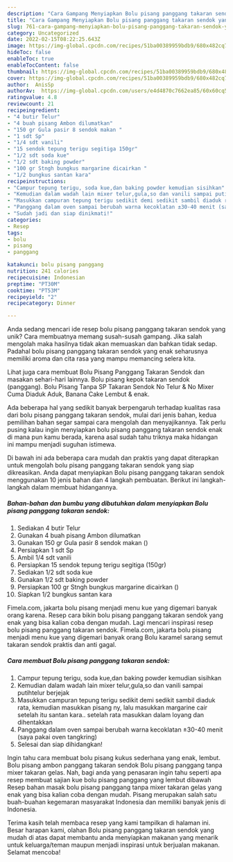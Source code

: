 ```yaml
---
description: "Cara Gampang Menyiapkan Bolu pisang panggang takaran sendok yang Enak"
title: "Cara Gampang Menyiapkan Bolu pisang panggang takaran sendok yang Enak"
slug: 761-cara-gampang-menyiapkan-bolu-pisang-panggang-takaran-sendok-yang-enak
category: Uncategorized
date: 2022-02-15T08:22:25.643Z
image: https://img-global.cpcdn.com/recipes/51ba00389959bdb9/680x482cq70/bolu-pisang-panggang-takaran-sendok-foto-resep-utama.jpg
hideToc: false
enableToc: true
enableTocContent: false
thumbnail: https://img-global.cpcdn.com/recipes/51ba00389959bdb9/680x482cq70/bolu-pisang-panggang-takaran-sendok-foto-resep-utama.jpg
cover: https://img-global.cpcdn.com/recipes/51ba00389959bdb9/680x482cq70/bolu-pisang-panggang-takaran-sendok-foto-resep-utama.jpg
author:  AnisSp
authorAv:  https://img-global.cpcdn.com/users/e4d4870c7662ea85/60x60cq50/avatar.jpg
ratingvalue: 4.8
reviewcount: 21
recipeingredient:
- "4 butir Telur"
- "4 buah pisang Ambon dilumatkan"
- "150 gr Gula pasir 8 sendok makan "
- "1 sdt Sp"
- "1/4 sdt vanili"
- "15 sendok tepung terigu segitiga 150gr"
- "1/2 sdt soda kue"
- "1/2 sdt baking powder"
- "100 gr Stngh bungkus margarine dicairkan "
- "1/2 bungkus santan kara"
recipeinstructions:
- "Campur tepung terigu, soda kue,dan baking powder kemudian sisihkan"
- "Kemudian dalam wadah lain mixer telur,gula,so dan vanili sampai putihtelur berjejak"
- "Masukkan campuran tepung terigu sedikit demi sedikit sambil diaduk rata, kemudian masukkan pisang ny, lalu masukkan margarine cair setelah itu santan kara.. setelah rata masukkan dalam loyang dan dihentakkan"
- "Panggang dalam oven sampai berubah warna kecoklatan ±30-40 menit (saya pakai oven tangkring)"
- "Sudah jadi dan siap dinikmati!"
categories:
- Resep
tags:
- bolu
- pisang
- panggang

katakunci: bolu pisang panggang 
nutrition: 241 calories
recipecuisine: Indonesian
preptime: "PT30M"
cooktime: "PT53M"
recipeyield: "2"
recipecategory: Dinner

---
```



Anda sedang mencari ide resep bolu pisang panggang takaran sendok yang unik? Cara membuatnya memang susah-susah gampang. Jika salah mengolah maka hasilnya tidak akan memuaskan dan bahkan tidak sedap. Padahal bolu pisang panggang takaran sendok yang enak seharusnya memiliki aroma dan cita rasa yang mampu memancing selera kita.


Lihat juga cara membuat Bolu Pisang Panggang Takaran Sendok dan masakan sehari-hari lainnya. Bolu pisang kepok takaran sendok (panggang). Bolu Pisang Tanpa SP Takaran Sendok No Telur &amp; No Mixer Cuma Diaduk Aduk, Banana Cake Lembut &amp; enak.

Ada beberapa hal yang sedikit banyak berpengaruh terhadap kualitas rasa dari bolu pisang panggang takaran sendok, mulai dari jenis bahan, kedua pemilihan bahan segar sampai cara mengolah dan menyajikannya. Tak perlu pusing kalau ingin menyiapkan bolu pisang panggang takaran sendok enak di mana pun kamu berada, karena asal sudah tahu triknya maka hidangan ini mampu menjadi suguhan istimewa.


Di bawah ini ada beberapa cara mudah dan praktis yang dapat diterapkan untuk mengolah bolu pisang panggang takaran sendok yang siap dikreasikan. Anda dapat menyiapkan Bolu pisang panggang takaran sendok menggunakan 10 jenis bahan dan 4 langkah pembuatan. Berikut ini langkah-langkah dalam membuat hidangannya.

<!--inarticleads1-->

##### Bahan-bahan dan bumbu yang dibutuhkan dalam menyiapkan Bolu pisang panggang takaran sendok:

1. Sediakan 4 butir Telur
1. Gunakan 4 buah pisang Ambon dilumatkan
1. Gunakan 150 gr Gula pasir 8 sendok makan ()
1. Persiapkan 1 sdt Sp
1. Ambil 1/4 sdt vanili
1. Persiapkan 15 sendok tepung terigu segitiga (150gr)
1. Sediakan 1/2 sdt soda kue
1. Gunakan 1/2 sdt baking powder
1. Persiapkan 100 gr Stngh bungkus margarine dicairkan ()
1. Siapkan 1/2 bungkus santan kara


Fimela.com, jakarta bolu pisang menjadi menu kue yang digemari banyak orang karena. Resep cara bikin bolu pisang panggang takaran sendok yang enak yang bisa kalian coba dengan mudah. Lagi mencari inspirasi resep bolu pisang panggang takaran sendok. Fimela.com, jakarta bolu pisang menjadi menu kue yang digemari banyak orang Bolu karamel sarang semut takaran sendok praktis dan anti gagal. 

<!--inarticleads2-->

##### Cara membuat Bolu pisang panggang takaran sendok:

1. Campur tepung terigu, soda kue,dan baking powder kemudian sisihkan
1. Kemudian dalam wadah lain mixer telur,gula,so dan vanili sampai putihtelur berjejak
1. Masukkan campuran tepung terigu sedikit demi sedikit sambil diaduk rata, kemudian masukkan pisang ny, lalu masukkan margarine cair setelah itu santan kara.. setelah rata masukkan dalam loyang dan dihentakkan
1. Panggang dalam oven sampai berubah warna kecoklatan ±30-40 menit (saya pakai oven tangkring)
1. Selesai dan siap dihidangkan!

Ingin tahu cara membuat bolu pisang kukus sederhana yang enak, lembut. Bolu pisang ambon panggang takaran sendok Bolu pisang panggang tanpa mixer takaran gelas. Nah, bagi anda yang penasaran ingin tahu seperti apa resep membuat sajian kue bolu pisang panggang yang lembut dibawah Resep bahan masak bolu pisang panggang tanpa mixer takaran gelas yang enak yang bisa kalian coba dengan mudah. Pisang merupakan salah satu buah-buahan kegemaran masyarakat Indonesia dan memiliki banyak jenis di Indonesia. 

Terima kasih telah membaca resep yang kami tampilkan di halaman ini. Besar harapan kami, olahan Bolu pisang panggang takaran sendok yang mudah di atas dapat membantu anda menyiapkan makanan yang menarik untuk keluarga/teman maupun menjadi inspirasi untuk berjualan makanan. Selamat mencoba!
